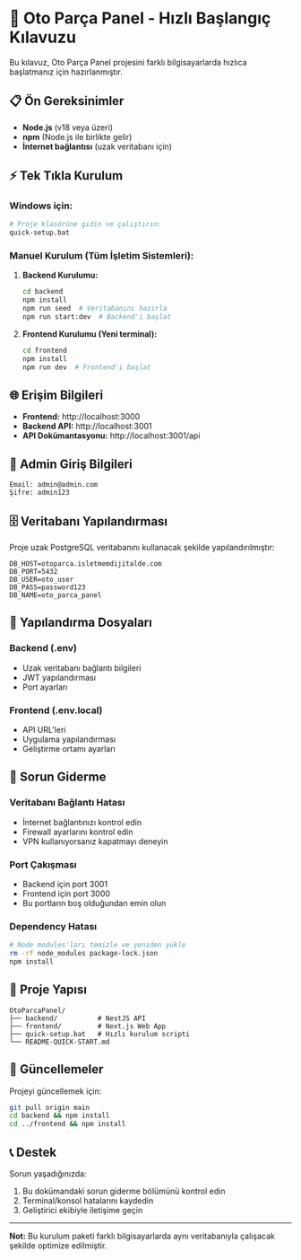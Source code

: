 # 🚀 Oto Parça Panel - Hızlı Başlangıç Kılavuzu

Bu kılavuz, Oto Parça Panel projesini farklı bilgisayarlarda hızlıca başlatmanız için hazırlanmıştır.

## 📋 Ön Gereksinimler

- **Node.js** (v18 veya üzeri)
- **npm** (Node.js ile birlikte gelir)
- **İnternet bağlantısı** (uzak veritabanı için)

## ⚡ Tek Tıkla Kurulum

### Windows için:
```bash
# Proje klasörüne gidin ve çalıştırın:
quick-setup.bat
```

### Manuel Kurulum (Tüm İşletim Sistemleri):

1. **Backend Kurulumu:**
   ```bash
   cd backend
   npm install
   npm run seed  # Veritabanını hazırla
   npm run start:dev  # Backend'i başlat
   ```

2. **Frontend Kurulumu (Yeni terminal):**
   ```bash
   cd frontend
   npm install
   npm run dev  # Frontend'i başlat
   ```

## 🌐 Erişim Bilgileri

- **Frontend:** http://localhost:3000
- **Backend API:** http://localhost:3001
- **API Dokümantasyonu:** http://localhost:3001/api

## 🔐 Admin Giriş Bilgileri

```
Email: admin@admin.com
Şifre: admin123
```

## 🗄️ Veritabanı Yapılandırması

Proje uzak PostgreSQL veritabanını kullanacak şekilde yapılandırılmıştır:

```env
DB_HOST=otoparca.isletmemdijitalde.com
DB_PORT=5432
DB_USER=oto_user
DB_PASS=password123
DB_NAME=oto_parca_panel
```

## 🔧 Yapılandırma Dosyaları

### Backend (.env)
- Uzak veritabanı bağlantı bilgileri
- JWT yapılandırması
- Port ayarları

### Frontend (.env.local)
- API URL'leri
- Uygulama yapılandırması
- Geliştirme ortamı ayarları

## 🚨 Sorun Giderme

### Veritabanı Bağlantı Hatası
- İnternet bağlantınızı kontrol edin
- Firewall ayarlarını kontrol edin
- VPN kullanıyorsanız kapatmayı deneyin

### Port Çakışması
- Backend için port 3001
- Frontend için port 3000
- Bu portların boş olduğundan emin olun

### Dependency Hatası
```bash
# Node modules'ları temizle ve yeniden yükle
rm -rf node_modules package-lock.json
npm install
```

## 📁 Proje Yapısı

```
OtoParcaPanel/
├── backend/          # NestJS API
├── frontend/         # Next.js Web App
├── quick-setup.bat   # Hızlı kurulum scripti
└── README-QUICK-START.md
```

## 🔄 Güncellemeler

Projeyi güncellemek için:
```bash
git pull origin main
cd backend && npm install
cd ../frontend && npm install
```

## 📞 Destek

Sorun yaşadığınızda:
1. Bu dokümandaki sorun giderme bölümünü kontrol edin
2. Terminal/konsol hatalarını kaydedin
3. Geliştirici ekibiyle iletişime geçin

---

**Not:** Bu kurulum paketi farklı bilgisayarlarda aynı veritabanıyla çalışacak şekilde optimize edilmiştir.
